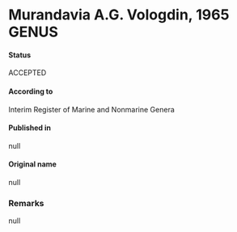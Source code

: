 # Murandavia A.G. Vologdin, 1965 GENUS

#### Status
ACCEPTED

#### According to
Interim Register of Marine and Nonmarine Genera

#### Published in
null

#### Original name
null

### Remarks
null